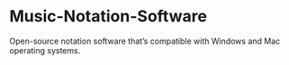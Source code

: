 # Music-Notation-Software
Open-source notation software that’s compatible with Windows and Mac operating systems. 
